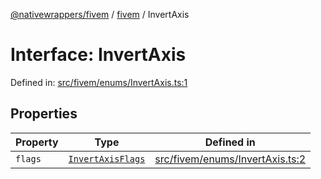 [@nativewrappers/fivem](../../README.md) / [fivem](../README.md) / InvertAxis

# Interface: InvertAxis

Defined in: [src/fivem/enums/InvertAxis.ts:1](https://github.com/nativewrappers/nativewrappers/blob/427b5ee59afa6efb7a0db0f5ab134f700c75b61b/src/fivem/enums/InvertAxis.ts#L1)

## Properties

| Property | Type | Defined in |
| ------ | ------ | ------ |
| <a id="flags"></a> `flags` | [`InvertAxisFlags`](../enumerations/InvertAxisFlags.md) | [src/fivem/enums/InvertAxis.ts:2](https://github.com/nativewrappers/nativewrappers/blob/427b5ee59afa6efb7a0db0f5ab134f700c75b61b/src/fivem/enums/InvertAxis.ts#L2) |
